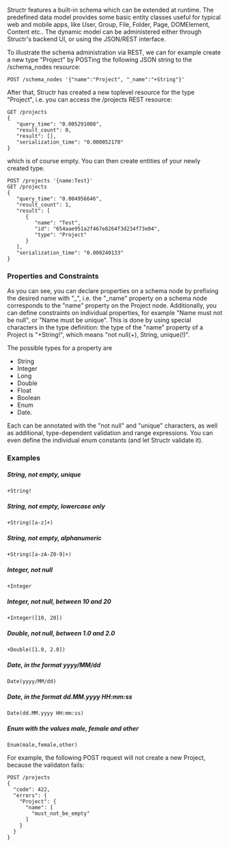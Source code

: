 Structr features a built-in schema which can be extended at runtime. The predefined data model provides some basic entity classes useful for typical web and mobile apps, like User, Group, File, Folder, Page, DOMElement, Content etc.. The dynamic model can be administered either through Structr's backend UI, or using the JSON/REST interface.

To illustrate the schema administration via REST, we can for example create a new type "Project" by POSTing the following JSON string to the /schema_nodes resource:

    POST /schema_nodes '{"name":"Project", "_name":"+String"}'

After that, Structr has created a new toplevel resource for the type "Project", i.e. you can access the /projects REST resource:

    GET /projects
    {
       "query_time": "0.005291008",
       "result_count": 0,
       "result": [],
       "serialization_time": "0.000052170"
    }

which is of course empty. You can then create entities of your newly created type.

    POST /projects '{name:Test}'
    GET /projects
    {
       "query_time": "0.004956646",
       "result_count": 1,
       "result": [
          {
             "name": "Test",
             "id": "654aae951a2f467e8264f3d234f73e04",
             "type": "Project"
          }
       ],
       "serialization_time": "0.000240133"
    }


### Properties and Constraints
As you can see, you can declare properties on a schema node by prefixing the desired name with "_", i.e. the "_name" property on a schema node corresponds to the "name" property on the Project node. Additionally, you can define constraints on individual properties, for example "Name must not be null", or "Name must be unique". This is done by using special characters in the type definition: the type of the "name" property of a Project is "+String!", which means "not null(+), String, unique(!)".

The possible types for a property are

* String
* Integer
* Long
* Double
* Float
* Boolean
* Enum
* Date.

Each can be annotated with the "not null" and "unique" characters, as well as additional, type-dependent validation and range expressions. You can even define the individual enum constants (and let Structr validate it).

### Examples

##### String, not empty, unique
    +String!

##### String, not empty, lowercase only
    +String([a-z]+)

##### String, not empty, alphanumeric
    +String([a-zA-Z0-9]+)

##### Integer, not null
    +Integer

##### Integer, not null, between 10 and 20
    +Integer([10, 20])

##### Double, not null, between 1.0 and 2.0
    +Double([1.0, 2.0])

##### Date, in the format yyyy/MM/dd
    Date(yyyy/MM/dd)

##### Date, in the format dd.MM.yyyy HH:mm:ss
    Date(dd.MM.yyyy HH:mm:ss)

##### Enum with the values male, female and other
    Enum(male,female,other)


For example, the following POST request will not create a new Project, because the validaton fails:

    POST /projects
    {
      "code": 422,
      "errors": {
        "Project": {
          "name": [
            "must_not_be_empty"
          ]
        }
      }
    }


